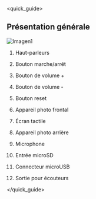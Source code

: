<quick_guide> 

## Présentation générale

![Imagen1](http://static.energysistem.com/images/manuals/42800/58b00f724b41e.jpg)

1. Haut-parleurs

2. Bouton marche/arrêt

3. Bouton de volume +

4. Bouton de volume -

5. Bouton reset

6. Appareil photo frontal

7. Écran tactile

8. Appareil photo arrière

9. Microphone

10. Entrée microSD

11. Connecteur microUSB

12. Sortie pour écouteurs

</quick_guide>
